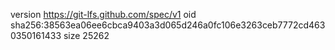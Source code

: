 version https://git-lfs.github.com/spec/v1
oid sha256:38563ea06ee6cbca9403a3d065d246a0fc106e3263ceb7772cd4630350161433
size 25262
